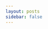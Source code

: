 ```yaml
---
layout: posts
sidebar: false
---
```


<PostsContainer
  title="博客列表"
  :next="$params.next"
  :prev="$params.prev"
  :page="$params.page"
  :total="$params.total">
  <PostItem
    v-for="item, index in $params.items"
    :key="index"
    :title="item.title"
    :to="item.to"
    :description="item.description"
    :date="item.date"
    :tags="item.tags"
  />
</PostsContainer>

<script setup lang="ts">
import PostItem from '~theme/components/PostItem.vue'
import PostsContainer from '~theme/components/PostsContainer.vue'
</script>

